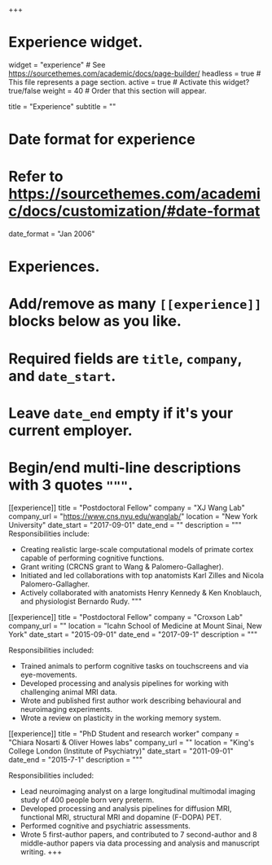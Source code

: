 +++
# Experience widget.
widget = "experience"  # See https://sourcethemes.com/academic/docs/page-builder/
headless = true  # This file represents a page section.
active = true  # Activate this widget? true/false
weight = 40  # Order that this section will appear.

title = "Experience"
subtitle = ""

# Date format for experience
#   Refer to https://sourcethemes.com/academic/docs/customization/#date-format
date_format = "Jan 2006"

# Experiences.
#   Add/remove as many `[[experience]]` blocks below as you like.
#   Required fields are `title`, `company`, and `date_start`.
#   Leave `date_end` empty if it's your current employer.
#   Begin/end multi-line descriptions with 3 quotes `"""`.
[[experience]]
  title = "Postdoctoral Fellow"
  company = "XJ Wang Lab"
  company_url = "https://www.cns.nyu.edu/wanglab/"
  location = "New York University"
  date_start = "2017-09-01"
  date_end = ""
  description = """
  Responsibilities include:
  
  * Creating realistic large-scale computational models of primate cortex capable of performing cognitive functions.
  * Grant writing (CRCNS grant to Wang & Palomero-Gallagher).
  * Initiated and led collaborations with top anatomists Karl Zilles and Nicola Palomero-Gallagher.
  * Actively collaborated with anatomists Henry Kennedy & Ken Knoblauch, and physiologist Bernardo Rudy.
  """

[[experience]]
  title = "Postdoctoral Fellow"
  company = "Croxson Lab"
  company_url = ""
  location = "Icahn School of Medicine at Mount Sinai, New York"
  date_start = "2015-09-01"
  date_end = "2017-09-1"
  description = """
  
  Responsibilities included:
  * Trained animals to perform cognitive tasks on touchscreens and via eye-movements.
  * Developed processing and analysis pipelines for working with challenging animal MRI data.
  * Wrote and published first author work describing behavioural and neuroimaging experiments.
  * Wrote a review on plasticity in the working memory system. 
  
[[experience]]
  title = "PhD Student and research worker"
  company = "Chiara Nosarti & Oliver Howes labs"
  company_url = ""
  location = "King's College London (Institute of Psychiatry)"
  date_start = "2011-09-01"
  date_end = "2015-7-1"
  description = """
  
  Responsibilities included:
  * Lead neuroimaging analyst on a large longitudinal multimodal imaging study of 400 people born very preterm.
  * Developed processing and analysis pipelines for diffusion MRI, functional MRI, structural MRI and dopamine (F-DOPA) PET.
  * Performed cognitive and psychiatric assessments.
  * Wrote 5 first-author papers, and contributed to 7 second-author and 8 middle-author papers via data processing and analysis and manuscript writing. 
+++
